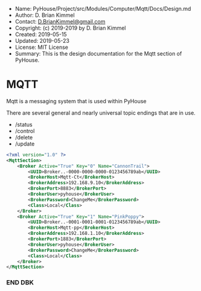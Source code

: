 * Name:      PyHouse/Project/src/Modules/Computer/Mqtt/Docs/Design.md
* Author:    D. Brian Kimmel
* Contact:   D.BrianKimmel@gmail.com
* Copyright: (c) 2019-2019 by D. Brian Kimmel
* Created:   2019-05-15
* Updated:   2019-05-23
* License:   MIT License
* Summary:   This is the design documentation for the Mqtt section of PyHouse.


# MQTT

Mqtt is a messaging system that is used within PyHouse

There are several general and nearly universal topic endings that are in use.
* /status
* /control
* /delete
* /update

```xml
<?xml version="1.0" ?>
<MqttSection>
	<Broker Active="True" Key="0" Name="CannonTrail">
		<UUID>Broker..-0000-0000-0000-0123456789ab</UUID>
		<BrokerHost>Mqtt-Ct</BrokerHost>
		<BrokerAddress>192.168.9.10</BrokerAddress>
		<BrokerPort>8883</BrokerPort>
		<BrokerUser>pyhouse</BrokerUser>
		<BrokerPassword>ChangeMe</BrokerPassword>
		<Class>Local</Class>
	</Broker>
	<Broker Active="True" Key="1" Name="PinkPoppy">
		<UUID>Broker..-0001-0001-0001-0123456789ab</UUID>
		<BrokerHost>Mqtt-pp</BrokerHost>
		<BrokerAddress>192.168.1.10</BrokerAddress>
		<BrokerPort>1883</BrokerPort>
		<BrokerUser>pyhouse</BrokerUser>
		<BrokerPassword>ChangeMe</BrokerPassword>
		<Class>Local</Class>
	</Broker>
</MqttSection>
```

### END DBK
